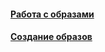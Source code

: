#### [Работа с образами](working-with-images/working-with-images.md)
#### [Создание образов](creating-images/creating-images.md)
